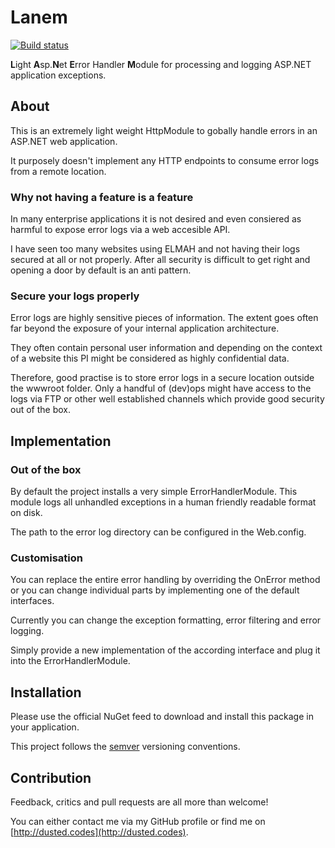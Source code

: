 # Lanem

[![Build status](https://ci.appveyor.com/api/projects/status/ta3vwfttw0g85l2a/branch/master?svg=true)](https://ci.appveyor.com/project/dustinmoris/lanem/branch/master)

**L**ight **A**sp.**N**et **E**rror Handler **M**odule for processing and logging ASP.NET application exceptions.

## About
This is an extremely light weight HttpModule to gobally handle errors in an ASP.NET web application.

It purposely doesn't implement any HTTP endpoints to consume error logs from a remote location.

### Why not having a feature is a feature
In many enterprise applications it is not desired and even consiered as harmful to expose error logs via a web accesible API.

I have seen too many websites using ELMAH and not having their logs secured at all or not properly. After all security is difficult to get right and opening a door by default is an anti pattern.

### Secure your logs properly
Error logs are highly sensitive pieces of information. The extent goes often far beyond the exposure of your internal application architecture.

They often contain personal user information and depending on the context of a website this PI might be considered as highly confidential data.

Therefore, good practise is to store error logs in a secure location outside the wwwroot folder. Only a handful of (dev)ops might have access to the logs via FTP or other well established channels which provide good security out of the box.

## Implementation

### Out of the box
By default the project installs a very simple ErrorHandlerModule. This module logs all unhandled exceptions in a human friendly readable format on disk.

The path to the error log directory can be configured in the Web.config.

### Customisation
You can replace the entire error handling by overriding the OnError method or you can change individual parts by implementing one of the default interfaces.

Currently you can change the exception formatting, error filtering and error logging.

Simply provide a new implementation of the according interface and plug it into the ErrorHandlerModule.

## Installation

Please use the official NuGet feed to download and install this package in your application.

This project follows the [semver](http://semver.org/) versioning conventions.

## Contribution

Feedback, critics and pull requests are all more than welcome!

You can either contact me via my GitHub profile or find me on [http://dusted.codes](http://dusted.codes).